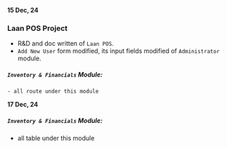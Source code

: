 **15 Dec, 24**

### Laan POS Project

- R&D and doc written of `Laan POS`.
- `Add New User` form modified, its input fields modified of `Administrator` module.

##### `Inventory & Financials` Module:

    - all route under this module

**17 Dec, 24**

##### `Inventory & Financials` Module:

- all table under this module
